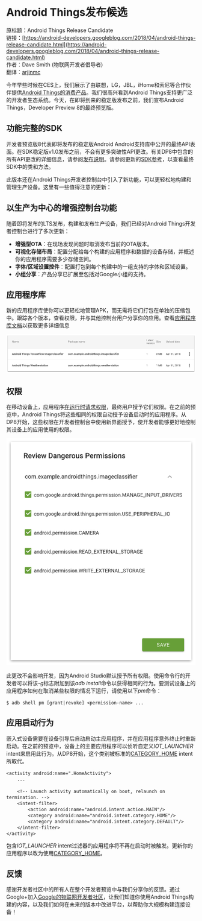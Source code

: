 # Android Things发布候选

原标题：Android Things Release Candidate  
链接：[https://android-developers.googleblog.com/2018/04/android-things-release-candidate.html](https://android-developers.googleblog.com/2018/04/android-things-release-candidate.html)  
作者：Dave Smith (物联网开发者倡导者)  
翻译：[arjinmc](https://github.com/arjinmc)  

今年早些时候在CES上，我们展示了由联想，LG，JBL，iHome和索尼等合作伙伴提供[Android Things的消费产品](https://android-developers.googleblog.com/2018/01/new-products-at-ces-powered-by-android.html)。我们很高兴看到Android Things支持更广泛的开发者生态系统。今天，在即将到来的稳定版发布之前，我们宣布Android Things，Developer Preview 8的最终预览版。

## 功能完整的SDK

开发者预览版8代表即将发布的稳定版Android Android支持库中公开的最终API表面。在SDK稳定版v1.0发布之前，不会有更多突破性API更改。有关DP8中包含的所有API更改的详细信息，请参阅[发布说明](https://developer.android.com/things/preview/releases.html)。请参阅更新的[SDK参考](https://developer.android.com/things/reference/index.html)，以查看最终SDK中的类和方法。

此版本还在Android Things开发者控制台中引入了新功能，可以更轻松地构建和管理生产设备。这里有一些值得注意的更新：

## 以生产为中心的增强控制台功能

随着即将发布的LTS发布，构建和发布生产设备，我们已经对Android Things开发者控制台进行了多次更新：

* <strong>增强型OTA</strong>：在现场发现问题时取消发布当前的OTA版本。
* <strong>可视化存储布局</strong>：配置分配给每个构建的应用程序和数据的设备存储，并概述你的应用程序需要多少存储空间。
* <strong>字体/区域设置控件</strong>：配置打包到每个构建中的一组支持的字体和区域设置。
* <strong>小组分享</strong>：产品分享已扩展至包括对Google小组的支持。

## 应用程序库

新的应用程序库使你可以更轻松地管理APK，而无需将它们打包在单独的压缩包中。跟踪各个版本，查看权限，并与其他控制台用户分享你的应用。查看[应用程序库文档](https://developer.android.com/things/console/manage-apps.html)以获取更多详细信息

![img](../images/2018.4.16.1.png)  

## 权限

在移动设备上，应用程序[在运行时请求权限](https://developer.android.com/training/permissions/requesting.html)，最终用户授予它们权限。在之前的预览中，Android Things将这些相同的权限自动授予设备启动时的应用程序。从DP8开始，这些权限在开发者控制台中使用新界面授予，使开发者能够更好地控制其设备上的应用使用的权限。

![img](../images/2018.4.16.2.png)  

此更改不会影响开发，因为Android Studio默认授予所有权限。使用命令行的开发者可以将该<i>-g</i>标志附加到该<i>adb install</i>命令以获得相同的行为。要测试设备上的应用程序如何在取消某些权限的情况下运行，请使用以下<i>pm</i>命令：

```code
$ adb shell pm [grant|revoke] <permission-name> ...
```

## 应用启动行为

嵌入式设备需要在设备引导后自动启动主应用程序，并在应用程序意外终止时重新启动。在之前的预览中，设备上的主要应用程序可以侦听自定义<i>IOT_LAUNCHER</i> intent来启用此行为。从DP8开始，这个类别被标准的[CATEGORY_HOME](https://developer.android.com/reference/android/content/Intent.html#CATEGORY_HOME) intent所取代。

```code
<activity android:name=".HomeActivity">
    ...

    <!-- Launch activity automatically on boot, relaunch on termination. -->
    <intent-filter>
        <action android:name="android.intent.action.MAIN"/>
        <category android:name="android.intent.category.HOME"/>
        <category android:name="android.intent.category.DEFAULT"/>
    </intent-filter>
</activity>
```        
    
包含<i>IOT_LAUNCHER</i> intent过滤器的应用程序将不再在启动时被触发。更新你的应用程序以改为使用[CATEGORY_HOME](https://developer.android.com/reference/android/content/Intent.html#CATEGORY_HOME)。

## 反馈

感谢开发者社区中的所有人在整个开发者预览中与我们分享你的反馈。通过Google+加入[Google的物联网开发者社区](https://g.co/iotdev)，让我们知道你使用Android Things构建的内容，以及我们如何在未来的版本中改进平台，以帮助你大规模构建连接设备！